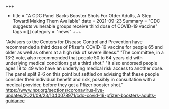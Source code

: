 +++
+ title = "A CDC Panel Backs Booster Shots For Older Adults, A Step Toward Making Them Available"
date = 2021-09-23
Summary = "CDC suggests vulnerable groups receive third dose of COVID-19 vaccine"
tags = []
category = "news"
+++

"Advisers to the Centers for Disease Control and Prevention have recommended a third dose of Pfizer's COVID-19 vaccine for people 65 and older as well as others at a high risk of severe illness." "The committee, in a 13-2 vote, also recommended that people 50 to 64 years old with underlying medical conditions get a third shot." "It also endorsed people ages 18 to 49 who have an underlying medical risk access to another dose. The panel split 9-6 on this point but settled on advising that these people consider their individual benefit and risk, possibly in consultation with a medical provider, before they get a Pfizer booster shot." 
https://www.npr.org/sections/coronavirus-live-updates/2021/09/23/1040078971/cdc-covid-19-pfizer-boosters-adults-guidance
